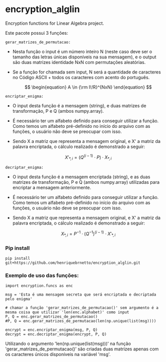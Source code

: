 # encryption_alglin
Encryption functions for Linear Algebra project.

Este pacote possui 3 funções:

```
gerar_matrizes_de_permutacao:
```

- Nesta função o input é um número inteiro N (neste caso deve ser o tamanho das letras únicas disponíveis na sua mensagem), e o output são duas matrizes identidade NxN com permutações aleatórias.
- Se a função for chamada sem input, N será a quantidade de caracteres no Código ASCII + todos os caracteres com acento do português.

    $$
    \begin{equation}
    A  \in {\rm I\!R}^{NxN}
    \end{equation}
    $$
  
```
encriptar_enigma:
```

- O input desta função é a mensagem (string), e duas matrizes de transformação, P e Q (ambos numpy.array).
- É necessário ter um alfabeto definido para conseguir utilizar a função. Como temos um alfabeto pré-definido no início do arquivo com as funções, o usuário não deve se preocupar com isso.
- Sendo X a matriz que representa a mensagem original, e X' a matriz da palavra encriptada, o cálculo realizado é demonstrado a seguir:

    $$
    \begin{equation}
    X'_{*,i} = (Q^{(i-1)} \cdot P) \cdot X_{*,i}
    \end{equation}
    $$

```
decriptar_enigma:
```

- O input desta função é a mensagem encriptada (string), e as duas matrizes de transformação, P e Q (ambos numpy.array) utilizadas para encriptar a mensagem anteriormente.
- É necessário ter um alfabeto definido para conseguir utilizar a função. Como temos um alfabeto pré-definido no início do arquivo com as funções, o usuário não deve se preocupar com isso.
- Sendo X a matriz que representa a mensagem original, e X' a matriz da palavra encriptada, o cálculo realizado é demonstrado a seguir:

    $$
    \begin{equation}
    X_{*,i} =  P^{-1} \cdot (Q^{-1})^{(i-1)} \cdot X'_{*,i}
    \end{equation}
    $$



### Pip install

```
pip install git+https://github.com/henriquebrnetto/encryption_alglin.git
```

### Exemplo de uso das funções:

```
import encryption.funcs as enc

msg = 'Esta é uma mensagem secreta que será encriptada e decriptada pelo enigma'

# chamar a função 'gerar_matrizes_de_permutacao()' sem argumento é a mesma coisa que utilizar 'len(enc.alphabet)' como input
P, Q = enc.gerar_matrizes_de_permutacao()
#P, Q = enc.gerar_matrizes_de_permutacao(len(np.unique(list(msg))))

encrypt = enc.encriptar_enigma(msg, P, Q)
decrypt = enc.decriptar_enigma(encrypt, P, Q)
```

Utilizando o argumento 'len(np.unique(list(msg)))' na função 'gerar_matrizes_de_permutacao()' são criadas duas matrizes apenas com os caracteres únicos disponíveis na variável 'msg'.